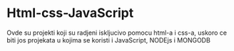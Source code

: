 # Html-css-JavaScript


Ovde su projekti koji su radjeni iskljucivo pomocu html-a i css-a, uskoro ce biti jos projekata u kojima se koristi i JavaScript, NODEjs i  MONGODB
